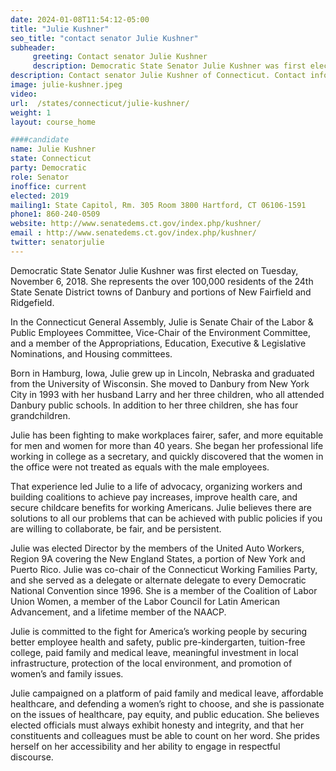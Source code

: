 ```yaml
---
date: 2024-01-08T11:54:12-05:00
title: "Julie Kushner"
seo_title: "contact senator Julie Kushner"
subheader:
     greeting: Contact senator Julie Kushner
     description: Democratic State Senator Julie Kushner was first elected on Tuesday, November 6, 2018. She represents the over 100,000 residents of the 24th State Senate District towns of Danbury and portions of New Fairfield and Ridgefield.
description: Contact senator Julie Kushner of Connecticut. Contact information for Julie Kushner includes email address, phone number, and mailing address.
image: julie-kushner.jpeg
video:
url:  /states/connecticut/julie-kushner/
weight: 1
layout: course_home

####candidate
name: Julie Kushner
state: Connecticut
party: Democratic
role: Senator
inoffice: current
elected: 2019
mailing1: State Capitol, Rm. 305 Room 3800 Hartford, CT 06106-1591
phone1: 860-240-0509
website: http://www.senatedems.ct.gov/index.php/kushner/
email : http://www.senatedems.ct.gov/index.php/kushner/
twitter: senatorjulie
---
```


Democratic State Senator Julie Kushner was first elected on Tuesday, November 6, 2018. She represents the over 100,000 residents of the 24th State Senate District towns of Danbury and portions of New Fairfield and Ridgefield.

In the Connecticut General Assembly, Julie is Senate Chair of the Labor & Public Employees Committee, Vice-Chair of the Environment Committee, and a member of the Appropriations, Education, Executive & Legislative Nominations, and Housing committees.

Born in Hamburg, Iowa, Julie grew up in Lincoln, Nebraska and graduated from the University of Wisconsin. She moved to Danbury from New York City in 1993 with her husband Larry and her three children, who all attended Danbury public schools. In addition to her three children, she has four grandchildren.

Julie has been fighting to make workplaces fairer, safer, and more equitable for men and women for more than 40 years. She began her professional life working in college as a secretary, and quickly discovered that the women in the office were not treated as equals with the male employees.

That experience led Julie to a life of advocacy, organizing workers and building coalitions to achieve pay increases, improve health care, and secure childcare benefits for working Americans. Julie believes there are solutions to all our problems that can be achieved with public policies if you are willing to collaborate, be fair, and be persistent.

Julie was elected Director by the members of the United Auto Workers, Region 9A covering the New England States, a portion of New York and Puerto Rico. Julie was co-chair of the Connecticut Working Families Party, and she served as a delegate or alternate delegate to every Democratic National Convention since 1996. She is a member of the Coalition of Labor Union Women, a member of the Labor Council for Latin American Advancement, and a lifetime member of the NAACP.

Julie is committed to the fight for America’s working people by securing better employee health and safety, public pre-kindergarten, tuition-free college, paid family and medical leave, meaningful investment in local infrastructure, protection of the local environment, and promotion of women’s and family issues.

Julie campaigned on a platform of paid family and medical leave, affordable healthcare, and defending a women’s right to choose, and she is passionate on the issues of healthcare, pay equity, and public education. She believes elected officials must always exhibit honesty and integrity, and that her constituents and colleagues must be able to count on her word. She prides herself on her accessibility and her ability to engage in respectful discourse.
